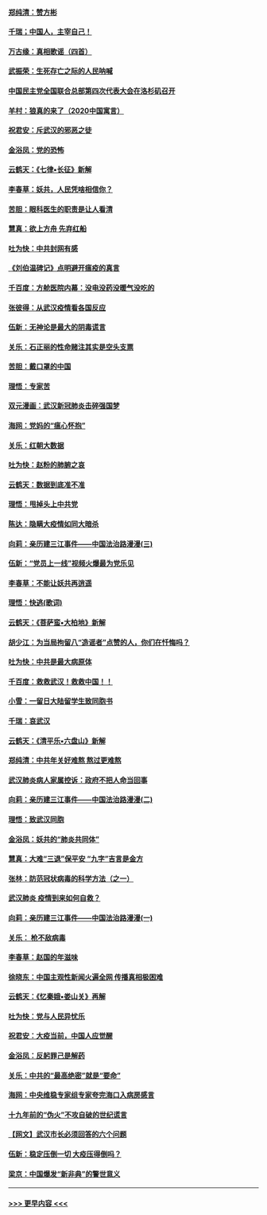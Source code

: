 #### [郑纯清：赞方彬](../pages/nsc993/n11856803.md?t=02101622) 
#### [千瑞；中国人，主宰自己！](../pages/nsc993/n11856793.md?t=02101622) 
#### [万古缘：真相歌谣（四首）](../pages/nsc993/n11856263.md?t=02101622) 
#### [武振荣：生死存亡之际的人民呐喊](../pages/nsc993/n11856256.md?t=02101622) 
#### [中国民主党全国联合总部第四次代表大会在洛杉矶召开](../pages/nsc993/n11856344.md?t=02101622) 
#### [羊村：狼真的来了（2020中国寓言）](../pages/nsc993/n11856229.md?t=02101622) 
#### [祝君安：斥武汉的邪恶之徒](../pages/nsc993/n11855861.md?t=02101622) 
#### [金浴凤：党的恐怖](../pages/nsc993/n11855849.md?t=02101622) 
#### [云鹤天：《七律▪长征》新解](../pages/nsc993/n11855479.md?t=02101622) 
#### [李春草：妖共，人民凭啥相信你？](../pages/nsc993/n11855196.md?t=02101622) 
#### [苦胆：眼科医生的职责是让人看清](../pages/nsc993/n11853840.md?t=02101622) 
#### [慧真：欲上方舟 先弃红船](../pages/nsc993/n11853483.md?t=02101622) 
#### [吐为快：中共封网有感](../pages/nsc993/n11852575.md?t=02101622) 
#### [《刘伯温碑记》点明避开瘟疫的真言](../pages/nsc993/n11852128.md?t=02101622) 
#### [千百度：方舱医院内幕：没电没药没暖气没吃的](../pages/nsc993/n11850211.md?t=02101622) 
#### [张彼得：从武汉疫情看各国反应](../pages/nsc993/n11850102.md?t=02101622) 
#### [伍新：无神论是最大的阴毒谎言](../pages/nsc993/n11846129.md?t=02101622) 
#### [关乐：石正丽的性命赌注其实是空头支票](../pages/nsc993/n11846109.md?t=02101622) 
#### [苦胆：戴口罩的中国](../pages/nsc993/n11845576.md?t=02101622) 
#### [理悟：专家苦](../pages/nsc993/n11845564.md?t=02101622) 
#### [双元漫画：武汉新冠肺炎击碎强国梦](../pages/nsc993/n11843320.md?t=02101622) 
#### [海网：党妈的“瘟心怀抱”](../pages/nsc993/n11840740.md?t=02101622) 
#### [关乐：红朝大数据](../pages/nsc993/n11840675.md?t=02101622) 
#### [吐为快：赵粉的肺腑之哀](../pages/nsc993/n11840618.md?t=02101622) 
#### [云鹤天：数据到底准不准](../pages/nsc993/n11840325.md?t=02101622) 
#### [理悟：甩掉头上中共党](../pages/nsc993/n11838826.md?t=02101622) 
#### [陈达：隐瞒大疫情如同大暗杀](../pages/nsc993/n11838771.md?t=02101622) 
#### [向莉：亲历建三江事件——中国法治路漫漫(三)](../pages/nsc993/n11831825.md?t=02101622) 
#### [伍新：“党员上一线”视频火爆最为党乐见](../pages/nsc993/n11838200.md?t=02101622) 
#### [李春草：不能让妖共再逍遥](../pages/nsc993/n11838102.md?t=02101622) 
#### [理悟：快逃(歌词)](../pages/nsc993/n11838083.md?t=02101622) 
#### [云鹤天：《菩萨蛮▪大柏地》新解](../pages/nsc993/n11838059.md?t=02101622) 
#### [胡少江：为当局拘留八“造谣者”点赞的人，你们在忏悔吗？](../pages/nsc993/n11836801.md?t=02101622) 
#### [吐为快：中共是最大病原体](../pages/nsc993/n11836748.md?t=02101622) 
#### [千百度：救救武汉！救救中国！！](../pages/nsc993/n11836145.md?t=02101622) 
#### [小雪：一留日大陆留学生致同胞书](../pages/nsc993/n11834624.md?t=02101622) 
#### [千瑞：哀武汉](../pages/nsc993/n11833647.md?t=02101622) 
#### [云鹤天：《清平乐▪六盘山》新解](../pages/nsc993/n11833611.md?t=02101622) 
#### [郑纯清：中共年关好难熬 熬过更难熬](../pages/nsc993/n11833489.md?t=02101622) 
#### [武汉肺炎病人家属控诉：政府不把人命当回事](../pages/nsc993/n11833205.md?t=02101622) 
#### [向莉：亲历建三江事件——中国法治路漫漫(二)](../pages/nsc993/n11829102.md?t=02101622) 
#### [理悟：致武汉同胞](../pages/nsc993/n11831522.md?t=02101622) 
#### [金浴凤：妖共的“肺炎共同体”](../pages/nsc993/n11829448.md?t=02101622) 
#### [慧真：大难“三退”保平安 “九字”吉言是金方](../pages/nsc993/n11829501.md?t=02101622) 
#### [张林：防范冠状病毒的科学方法（之一）](../pages/nsc993/n11828618.md?t=02101622) 
#### [武汉肺炎 疫情到来如何自救？](../pages/nsc993/n11827632.md?t=02101622) 
#### [向莉：亲历建三江事件——中国法治路漫漫(一)](../pages/nsc993/n11827190.md?t=02101622) 
#### [关乐： 枪不敌病毒](../pages/nsc993/n11826746.md?t=02101622) 
#### [李春草：赵国的年滋味](../pages/nsc993/n11826321.md?t=02101622) 
#### [徐晓东：中国主观性新闻火遍全网 传播真相极困难](../pages/nsc993/n11826508.md?t=02101622) 
#### [云鹤天：《忆秦娥▪娄山关》再解](../pages/nsc993/n11824682.md?t=02101622) 
#### [吐为快：党与人民异忧乐](../pages/nsc993/n11824660.md?t=02101622) 
#### [祝君安：大疫当前，中国人应觉醒](../pages/nsc993/n11821946.md?t=02101622) 
#### [金浴凤：反躬罪己是解药](../pages/nsc993/n11820280.md?t=02101622) 
#### [关乐：中共的“最高绝密”就是“要命”](../pages/nsc993/n11816946.md?t=02101622) 
#### [海网：中央维稳专家组专家夸完海口入病房感言](../pages/nsc993/n11815138.md?t=02101622) 
#### [十九年前的“伪火”不攻自破的世纪谎言](../pages/nsc993/n11813238.md?t=02101622) 
#### [【网文】武汉市长必须回答的六个问题](../pages/nsc993/n11813848.md?t=02101622) 
#### [伍新：稳定压倒一切 大疫压得倒吗？](../pages/nsc993/n11812634.md?t=02101622) 
#### [梁京：中国爆发“新非典”的警世意义](../pages/nsc993/n11812554.md?t=02101622) 

----
#### [ >>> 更早内容 <<< ](../indexes/nsc993-earlier.md)
